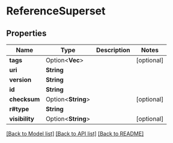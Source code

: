 # ReferenceSuperset

## Properties

Name | Type | Description | Notes
------------ | ------------- | ------------- | -------------
**tags** | Option<**Vec<String>**> |  | [optional]
**uri** | **String** |  | 
**version** | **String** |  | 
**id** | **String** |  | 
**checksum** | Option<**String**> |  | [optional]
**r#type** | **String** |  | 
**visibility** | Option<**String**> |  | [optional]

[[Back to Model list]](../README.md#documentation-for-models) [[Back to API list]](../README.md#documentation-for-api-endpoints) [[Back to README]](../README.md)


